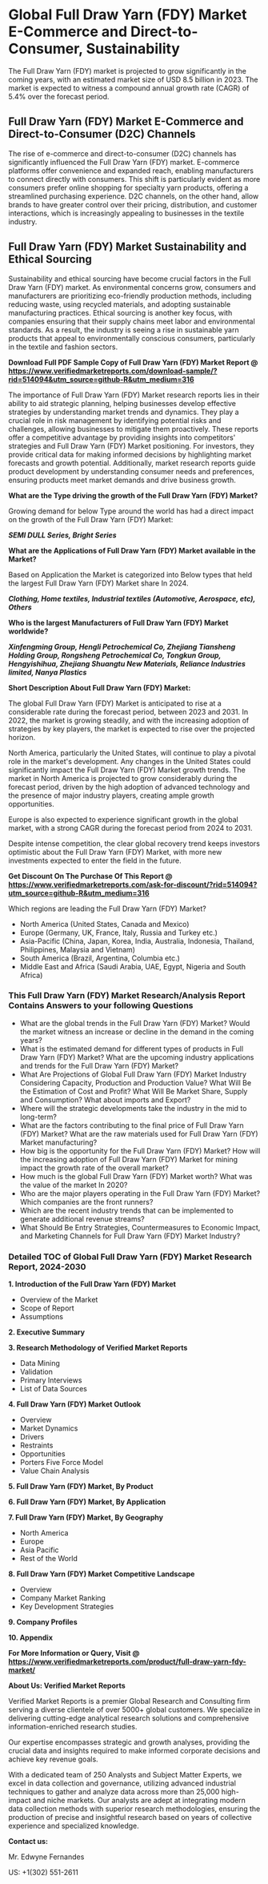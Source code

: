 <h1>Global Full Draw Yarn (FDY) Market E-Commerce and Direct-to-Consumer, Sustainability</h1><p class=""><p>The Full Draw Yarn (FDY) market is projected to grow significantly in the coming years, with an estimated market size of USD 8.5 billion in 2023. The market is expected to witness a compound annual growth rate (CAGR) of 5.4% over the forecast period.</p> <h2>Full Draw Yarn (FDY) Market E-Commerce and Direct-to-Consumer (D2C) Channels</h2> <p>The rise of e-commerce and direct-to-consumer (D2C) channels has significantly influenced the Full Draw Yarn (FDY) market. E-commerce platforms offer convenience and expanded reach, enabling manufacturers to connect directly with consumers. This shift is particularly evident as more consumers prefer online shopping for specialty yarn products, offering a streamlined purchasing experience. D2C channels, on the other hand, allow brands to have greater control over their pricing, distribution, and customer interactions, which is increasingly appealing to businesses in the textile industry.</p> <h2>Full Draw Yarn (FDY) Market Sustainability and Ethical Sourcing</h2> <p>Sustainability and ethical sourcing have become crucial factors in the Full Draw Yarn (FDY) market. As environmental concerns grow, consumers and manufacturers are prioritizing eco-friendly production methods, including reducing waste, using recycled materials, and adopting sustainable manufacturing practices. Ethical sourcing is another key focus, with companies ensuring that their supply chains meet labor and environmental standards. As a result, the industry is seeing a rise in sustainable yarn products that appeal to environmentally conscious consumers, particularly in the textile and fashion sectors.</p> </p><p class=""><strong>Download Full PDF Sample Copy of Full Draw Yarn (FDY) Market Report @ <a href="https://www.verifiedmarketreports.com/download-sample/?rid=514094&utm_source=github-R&utm_medium=316" target="_blank">https://www.verifiedmarketreports.com/download-sample/?rid=514094&utm_source=github-R&utm_medium=316</a></strong></p><p>The importance of&nbsp;Full Draw Yarn (FDY) Market research reports lies in their ability to aid strategic planning, helping businesses develop effective strategies by understanding market trends and dynamics. They play a crucial role in risk management by identifying potential risks and challenges, allowing businesses to mitigate them proactively. These reports offer a competitive advantage by providing insights into competitors' strategies and Full Draw Yarn (FDY) Market positioning. For investors, they provide critical data for making informed decisions by highlighting market forecasts and growth potential. Additionally, market research reports guide product development by understanding consumer needs and preferences, ensuring products meet market demands and drive business growth.</p><p><strong>What are the&nbsp;Type driving the growth of the Full Draw Yarn (FDY) Market?</strong></p><p id="" class="">Growing demand for below Type around the world has had a direct impact on the growth of the Full Draw Yarn (FDY) Market:</p><p class=""><em><strong>SEMI DULL Series, Bright Series</strong></em></p><p class=""><strong>What are the&nbsp;Applications&nbsp;of Full Draw Yarn (FDY) Market available in the Market?</strong></p><p id="" class="">Based on Application the Market is categorized into Below types that held the largest Full Draw Yarn (FDY) Market share In 2024.</p><p class=""><em><strong>Clothing, Home textiles, Industrial textiles (Automotive, Aerospace, etc), Others</strong></em></p><p class=""><strong>Who is the largest Manufacturers of Full Draw Yarn (FDY) Market worldwide?</strong></p><p><em><strong>Xinfengming Group, Hengli Petrochemical Co, Zhejiang Tiansheng Holding Group, Rongsheng Petrochemical Co, Tongkun Group, Hengyishihua, Zhejiang Shuangtu New Materials, Reliance Industries limited, Nanya Plastics</strong></em></p><p id="" class=""><strong>Short Description About Full Draw Yarn (FDY) Market:</strong></p><p>The global Full Draw Yarn (FDY) Market is anticipated to rise at a considerable rate during the forecast period, between 2023 and 2031. In 2022, the market is growing steadily, and with the increasing adoption of strategies by key players, the market is expected to rise over the projected horizon.</p><p>North America, particularly the United States, will continue to play a pivotal role in the market's development. Any changes in the United States could significantly impact the Full Draw Yarn (FDY) Market growth trends. The market in North America is projected to grow considerably during the forecast period, driven by the high adoption of advanced technology and the presence of major industry players, creating ample growth opportunities.</p><p>Europe is also expected to experience significant growth in the global market, with a strong CAGR during the forecast period from 2024 to 2031.</p><p>Despite intense competition, the clear global recovery trend keeps investors optimistic about the Full Draw Yarn (FDY) Market, with more new investments expected to enter the field in the future.</p><p id="" class=""><strong>Get Discount On The Purchase Of This Report @ <a href="https://www.verifiedmarketreports.com/ask-for-discount/?rid=514094?utm_source=github-R&utm_medium=316" target="_blank">https://www.verifiedmarketreports.com/ask-for-discount/?rid=514094?utm_source=github-R&utm_medium=316</a></strong></p><p class="">Which regions are leading the Full Draw Yarn (FDY) Market?</p><ul><li>North America (United States, Canada and Mexico)</li><li>Europe (Germany, UK, France, Italy, Russia and Turkey etc.)</li><li>Asia-Pacific (China, Japan, Korea, India, Australia, Indonesia, Thailand, Philippines, Malaysia and Vietnam)</li><li>South America (Brazil, Argentina, Columbia etc.)</li><li>Middle East and Africa (Saudi Arabia, UAE, Egypt, Nigeria and South Africa)</li></ul><h3 id="" class="">This Full Draw Yarn (FDY) Market Research/Analysis Report Contains Answers to your following Questions</h3><ul><li>What are the global trends in the Full Draw Yarn (FDY) Market? Would the market witness an increase or decline in the demand in the coming years?</li><li>What is the estimated demand for different types of products in Full Draw Yarn (FDY) Market? What are the upcoming industry applications and trends for the Full Draw Yarn (FDY) Market?</li><li>What Are Projections of Global Full Draw Yarn (FDY) Market Industry Considering Capacity, Production and Production Value? What Will Be the Estimation of Cost and Profit? What Will Be Market Share, Supply and Consumption? What about imports and Export?</li><li>Where will the strategic developments take the industry in the mid to long-term?</li><li>What are the factors contributing to the final price of Full Draw Yarn (FDY) Market? What are the raw materials used for Full Draw Yarn (FDY) Market manufacturing?</li><li>How big is the opportunity for the Full Draw Yarn (FDY) Market? How will the increasing adoption of Full Draw Yarn (FDY) Market for mining impact the growth rate of the overall market?</li><li>How much is the global Full Draw Yarn (FDY) Market worth? What was the value of the market In 2020?</li><li>Who are the major players operating in the Full Draw Yarn (FDY) Market? Which companies are the front runners?</li><li>Which are the recent industry trends that can be implemented to generate additional revenue streams?</li><li>What Should Be Entry Strategies, Countermeasures to Economic Impact, and Marketing Channels for Full Draw Yarn (FDY) Market Industry?</li></ul><h3 id="" class="">Detailed TOC of Global Full Draw Yarn (FDY) Market Research Report, 2024-2030</h3><p id="" class=""><strong>1. Introduction of the Full Draw Yarn (FDY) Market</strong></p><ul><li>Overview of the Market</li><li>Scope of Report</li><li>Assumptions</li></ul><p id="" class=""><strong>2. Executive Summary</strong></p><p id="" class=""><strong>3. Research Methodology of Verified Market Reports</strong></p><ul><li>Data Mining</li><li>Validation</li><li>Primary Interviews</li><li>List of Data Sources</li></ul><p id="" class=""><strong>4. Full Draw Yarn (FDY) Market Outlook</strong></p><ul><li>Overview</li><li>Market Dynamics</li><li>Drivers</li><li>Restraints</li><li>Opportunities</li><li>Porters Five Force Model</li><li>Value Chain Analysis</li></ul><p id="" class=""><strong>5. Full Draw Yarn (FDY) Market, By Product</strong></p><p id="" class=""><strong>6. Full Draw Yarn (FDY) Market, By Application</strong></p><p id="" class=""><strong>7. Full Draw Yarn (FDY) Market, By Geography</strong></p><ul><li>North America</li><li>Europe</li><li>Asia Pacific</li><li>Rest of the World</li></ul><p id="" class=""><strong>8. Full Draw Yarn (FDY) Market Competitive Landscape</strong></p><ul><li>Overview</li><li>Company Market Ranking</li><li>Key Development Strategies</li></ul><p id="" class=""><strong>9. Company Profiles</strong></p><p id="" class=""><strong>10. Appendix</strong></p><p id="" class=""><strong>For More Information or Query, Visit @ <a href="https://www.verifiedmarketreports.com/product/full-draw-yarn-fdy-market/" target="_blank">https://www.verifiedmarketreports.com/product/full-draw-yarn-fdy-market/</a></strong></p><p id="" class=""><strong>About Us: Verified Market Reports</strong></p><p id="" class="">Verified Market Reports is a premier Global Research and Consulting firm serving a diverse clientele of over 5000+ global customers. We specialize in delivering cutting-edge analytical research solutions and comprehensive information-enriched research studies.</p><p id="" class="">Our expertise encompasses strategic and growth analyses, providing the crucial data and insights required to make informed corporate decisions and achieve key revenue goals.</p><p id="" class="">With a dedicated team of 250 Analysts and Subject Matter Experts, we excel in data collection and governance, utilizing advanced industrial techniques to gather and analyze data across more than 25,000 high-impact and niche markets. Our analysts are adept at integrating modern data collection methods with superior research methodologies, ensuring the production of precise and insightful research based on years of collective experience and specialized knowledge.</p><p id="" class=""><strong>Contact us:</strong></p><p id="" class="">Mr. Edwyne Fernandes</p><p id="" class="">US: +1(302) 551-2611</p>